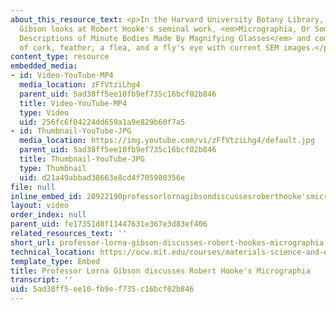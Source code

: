 ```yaml
---
about_this_resource_text: <p>In the Harvard University Botany Library, Professor Lorna
  Gibson looks at Robert Hooke's seminal work, <em>Micrographia, Or Some Physiological
  Descriptions of Minute Bodies Made By Magnifying Glasses</em> and compares his illustrations
  of cork, feather, a flea, and a fly's eye with current SEM images.</p>
content_type: resource
embedded_media:
- id: Video-YouTube-MP4
  media_location: zFfVtziLhg4
  parent_uid: 5ad38ff5ee10fb9ef735c16bcf02b846
  title: Video-YouTube-MP4
  type: Video
  uid: 256fc6f04224dd659a1a9e829b60f7a5
- id: Thumbnail-YouTube-JPG
  media_location: https://img.youtube.com/vi/zFfVtziLhg4/default.jpg
  parent_uid: 5ad38ff5ee10fb9ef735c16bcf02b846
  title: Thumbnail-YouTube-JPG
  type: Thumbnail
  uid: d21a49abbad38663e8cd4f705980356e
file: null
inline_embed_id: 28922190professorlornagibsondiscussesroberthooke'smicrographia65143336
layout: video
order_index: null
parent_uid: fe17351d8f11447631e367e3d83ef406
related_resources_text: ''
short_url: professor-lorna-gibson-discusses-robert-hookes-micrographia
technical_location: https://ocw.mit.edu/courses/materials-science-and-engineering/3-054-cellular-solids-structure-properties-and-applications-spring-2015/related-videos/professor-lorna-gibson-discusses-robert-hookes-micrographia
template_type: Embed
title: Professor Lorna Gibson discusses Robert Hooke's Micrographia
transcript: ''
uid: 5ad38ff5-ee10-fb9e-f735-c16bcf02b846
---
```

